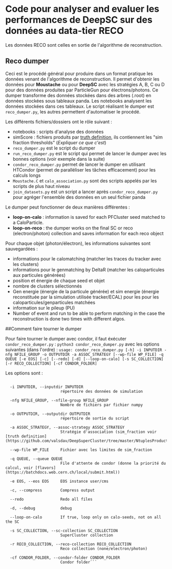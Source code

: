 # Code pour analyser and evaluer les performances de DeepSC sur des données au data-tier RECO
Les données RECO sont celles en sortie de l'algorithme de reconstruction.

## Reco dumper
Ceci est le procédé général pour produire dans un format pratique les données venant de l'algorithme de reconstruction. Il permet d'obtenir les données pour **Moustache** ou pour **DeepSC** avec les stratégies A, B, C ou D pour des données produites par ParticleGun pour électrons/photons. Ce dumper transforme des données stockées dans des arbres (.root) en données stockées sous tableaux panda. Les notebooks analysent les données stockées dans ces tableaux. Le script réalisant le dumper est `reco_dumper.py`, les autres permettent d'automatiser le procédé.

Les différents fichiers/dossiers ont le rôle suivant :
- notebooks : scripts d'analyse des données
- simScore : fichiers produits par [truth definition](https://github.com/valsdav/DeepSuperCluster/tree/master/NtuplesProduction/input_dataset_truth), ils contiennent les "sim fraction thresholds" (*Expliquer ce que c'est*)
- `reco_dumper.py` est le script du dumper
- `run_reco_dumper.py` est le script qui permet de lancer le dumper avec les bonnes options (voir exemple dans la suite)
- `condor_reco_dumper.py` permet de lancer le dumper en utilisant HTCondor (permet de paralléliser les tâches efficacement) pour les calculs longs
- `Moustache.C` et `calo_association.py` sont des scripts appelés par les scripts de plus haut niveau
- `join_datasets.py` est un script a lancer après `condor_reco_dumper.py` pour agréger l'ensemble des données en un seul fichier panda

Le dumper peut fonctionner de deux manières différentes :
- **loop-on-calo** :  information is saved for each PFCluster seed matched to a CaloParticle.
- **loop-on-reco** : the dumper works on the final SC or reco (electron/photon) collection and saves information for each reco object

Pour chaque objet (photon/électron), les informations suivantes sont sauvegardées :
- informations pour le calomatching (matcher les traces du tracker avec les clusters)
- informations pour le genmatching by DeltaR (matcher les caloparticules aux particules générées)
- position et énergie de chaque seed et objet
- nombre de clusters sélectionnés
- Gen energie (énergie de la particule générée) et sim energie (énergie reconstituée par la simulation utilisée tracker/ECAL) pour les pour les caloparticules/genparticules matchées
- information sur le pileup (PU)
- Number of event and run to be able to perform matching in the case the reconstruction is done two times with different algos.

##Comment faire tourner le dumper

Pour faire tourner le dumper avec condor, il faut éxécuter `condor_reco_dumper.py` :
`python3 condor_reco_dumper.py` avec les options suivantes (dans l'ordre) :
`usage: condor_reco_dumper.py [-h] -i INPUTDIR -nfg NFILE_GROUP -o OUTPUTDIR -a ASSOC_STRATEGY [--wp-file WP_FILE] -q QUEUE [-e EOS] [-c] [--redo] [-d] [--loop-on-calo] [-s SC_COLLECTION] [-r RECO_COLLECTION] [-cf CONDOR_FOLDER]`

Les options sont :
```  -h, --help            pour afficher les options

  -i INPUTDIR, --inputdir INPUTDIR
                        répertoire des données de simulation
                        
  -nfg NFILE_GROUP, --nfile-group NFILE_GROUP
                        Nombre de fichiers par fichier numpy
                        
  -o OUTPUTDIR, --outputdir OUTPUTDIR
                        répertoire de sortie du script
                        
  -a ASSOC_STRATEGY, --assoc-strategy ASSOC_STRATEGY
                        Stratégie d'association (sim_fraction voir [truth definition](https://github.com/valsdav/DeepSuperCluster/tree/master/NtuplesProduction/input_dataset_truth))
                        
  --wp-file WP_FILE     Fichier avec les limites de sim_fraction
  
  -q QUEUE, --queue QUEUE
                        File d'attente de condor (donne la priorité du calcul, voir [flavors](https://batchdocs.web.cern.ch/local/submit.html))
                        
  -e EOS, --eos EOS     EOS instance user/cms
  
  -c, --compress        Compress output
  
  --redo                Redo all files
  
  -d, --debug           debug
  
  --loop-on-calo        If true, loop only on calo-seeds, not on all the SC
  
  -s SC_COLLECTION, --sc-collection SC_COLLECTION
                        SuperCluster collection
                        
  -r RECO_COLLECTION, --reco-collection RECO_COLLECTION
                        Reco collection (none/electron/photon)
                        
  -cf CONDOR_FOLDER, --condor-folder CONDOR_FOLDER
                        Condor folder```
